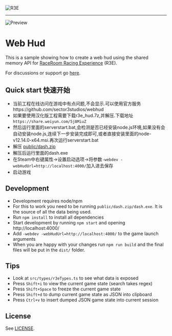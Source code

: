 ![R3E](https://cloud.githubusercontent.com/assets/12783101/8024034/cd3c7c84-0d24-11e5-9e5f-3bf6fbab713f.png)

---

![Preview](https://raw.githubusercontent.com/sector3studios/webhud/master/src/img/preview.jpg)

# Web Hud

This is a sample showing how to create a web hud using the shared memory API for
[RaceRoom Racing Experience][r3e] (R3E).

For discussions or support go [here](https://forum.sector3studios.com/index.php?threads/in-gameplay-web-overlays.12947/).

## Quick start 快速开始

-   当前工程在线访问在游戏中有点问题,不会显示.可以使用官方服务https://github.com/sector3studios/webhud
-   如果要使用汉化版工程需要下载r3e_hud.7z,并解压.下载地址`https://share.weiyun.com/5j8MiuZ`
-   然后运行里面的serverstart.bat,会检测是否已经安装node.js环境,如果没有会自动安装node.js,连续下一步安装完成即可,或者直接安装里面的node-v12.14.0-x64.msi.再次运行serverstart.bat
-   解压 [public/dash.zip](public/dash.zip)
-   解压后运行里面的dash.exe
-   在Steam中右键属性->设置启动选项->将参数`-webdev -webHudUrl=http://localhost:4000/`加入进去保存
-   启动游戏

## Development

-   Development requires node/npm
-   For this to work you need to be running `public/dash.zip/dash.exe`. It is the source of all the data being used.
-   Run `npm install` to install all dependencies
-   Start development by running `npm start` and opening http://localhost:4000/
-   Add `-webdev -webHudUrl=http://localhost:4000/` to the game launch arguments
-   When you are happy with your changes run `npm run build` and the final files will be put in the `dist/` folder.

## Tips

-   Look at `src/types/r3eTypes.ts` to see what data is exposed
-   Press `Shift+i` to view the current game state (search takes regex)
-   Press `Shift+Space` to freeze the current game state
-   Press `Shift+d` to dump current game state as JSON into clipboard
-   Press `Ctrl+v` to insert dumped JSON game state into current session

## License

See [LICENSE](LICENSE).

[r3e]: http://game.raceroom.com/

